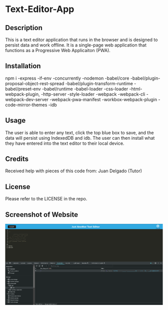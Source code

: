 # Text-Editor-App



## Description

This is a text editor application that runs in the browser and is designed to persist data and work offline. It is a single-page web application that functions as a Progressive Web Applicaiton (PWA). 

## Installation

npm i 
-express
-if-env
-concurrently
-nodemon
-babel/core
-babel/plugin-proposal-object-rest-spread
-babel/plugin-transform-runtime
-babel/preset-env
-babel/runtime
-babel-loader
-css-loader
-html-webpack-plugin,
-http-server
-style-loader
-webpack
-webpack-cli
-webpack-dev-server
-webpack-pwa-manifest
-workbox-webpack-plugin
-code-mirror-themes
-idb

## Usage

The user is able to enter any text, click the top blue box to save, and the data will persist using IndexedDB and idb. The user can then install what they have entered into the text editor to their local device.

## Credits

Received help with pieces of this code from: 
Juan Delgado (Tutor)

## License

Please refer to the LICENSE in the repo.

## Screenshot of Website

![Alt text](./client/src/images/Screenshot%202024-04-07%20200349.png)